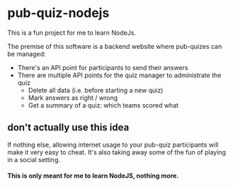 # pub-quiz-nodejs

This is a fun project for me to learn NodeJs.

The premise of this software is a backend website where pub-quizes can be managed:
- There's an API point for participants to send their answers
- There are multiple API points for the quiz manager to administrate the quiz
  - Delete all data (i.e. before starting a new quiz)
  - Mark answers as right / wrong
  - Get a summary of a quiz: which teams scored what

## don't actually use this idea
If nothing else, allowing internet usage to your pub-quiz participants will make it very easy to cheat.
It's also taking away some of the fun of playing in a social setting.

#### This is only meant for me to learn NodeJS, nothing more.
